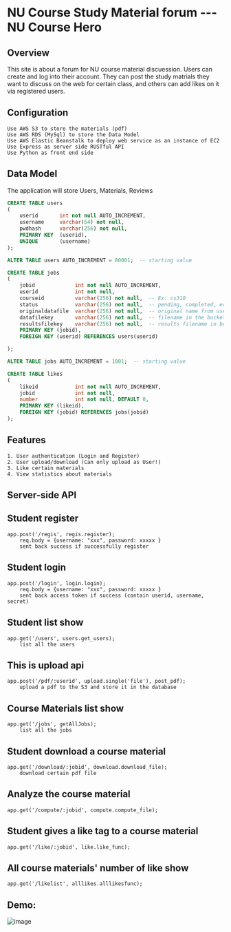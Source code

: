 <!-- The content below is an example project proposal / requirements document.  -->

# NU Course Study Material forum --- NU Course Hero

## Overview

This site is about a forum for NU course material discuession. Users can create and log into their account. They can post the study matrials they want to discuss on the web for certain class, and others can add likes on it via registered users.


## Configuration
```
Use AWS S3 to store the materials (pdf)
Use AWS RDS (MySql) to store the Data Model
Use AWS Elastic Beanstalk to deploy web service as an instance of EC2
Use Express as server side RUSTful API
Use Python as front end side
```

## Data Model

The application will store Users, Materials, Reviews

```SQL
CREATE TABLE users
(
    userid       int not null AUTO_INCREMENT,
    username     varchar(64) not null,
    pwdhash      varchar(256) not null,
    PRIMARY KEY  (userid),
    UNIQUE       (username)
);

ALTER TABLE users AUTO_INCREMENT = 80001;  -- starting value

CREATE TABLE jobs
(
    jobid             int not null AUTO_INCREMENT,
    userid            int not null,
    courseid          varchar(256) not null,  -- Ex: cs310
    status            varchar(256) not null,  -- pending, completed, error msg
    originaldatafile  varchar(256) not null,  -- original name from user
    datafilekey       varchar(256) not null,  -- filename in the bucket
    resultsfilekey    varchar(256) not null,  -- results filename in bucket
    PRIMARY KEY (jobid),
    FOREIGN KEY (userid) REFERENCES users(userid)

);

ALTER TABLE jobs AUTO_INCREMENT = 1001;  -- starting value

CREATE TABLE likes
(
    likeid            int not null AUTO_INCREMENT,
    jobid             int not null,
    number            int not null, DEFAULT 0,
    PRIMARY KEY (likeid),
    FOREIGN KEY (jobid) REFERENCES jobs(jobid)
);

```

## Features
```
1. User authentication (Login and Register)
2. User upload/download (Can only upload as User!)
3. Like certain materials
4. View statistics about materials
```

## Server-side API

## Student register
```
app.post('/regis', regis.register);  
    req.body = {username: "xxx", password: xxxxx }
    sent back success if successfully register
```
## Student login
```
app.post('/login', login.login);
    req.body = {username: "xxx", password: xxxxx }
    sent back access token if success (contain userid, username, secret)
```
## Student list show
```
app.get('/users', users.get_users);
    list all the users
```
## This is upload api
```
app.post('/pdf/:userid', upload.single('file'), post_pdf);
    upload a pdf to the S3 and store it in the database
```
## Course Materials list show
```
app.get('/jobs', getAllJobs);
    list all the jobs
```
## Student download a course material
```
app.get('/download/:jobid', download.download_file);
    download certain pdf file
```
## Analyze the course material
```
app.get('/compute/:jobid', compute.compute_file);
```
## Student gives a like tag to a course material
```
app.get('/like/:jobid', like.like_func);
```
## All course materials' number of like show
```
app.get('/likelist', alllikes.alllikesfunc);
```
## Demo:
![image](https://github.com/Peters-17/NU-Course-Hero/assets/85666623/1fc5fd1d-07e7-4d11-a849-150e6d1131d1)
